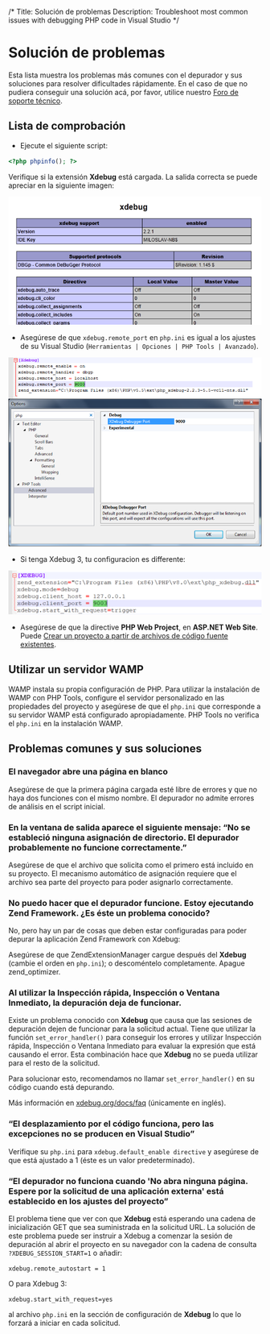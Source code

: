 /*
Title: Solución de problemas
Description: Troubleshoot most common issues with debugging PHP code in Visual Studio
*/

# Solución de problemas

Esta lista muestra los problemas más comunes con el depurador y sus soluciones para resolver dificultades rápidamente. En el caso de que no pudiera conseguir una solución acá, por favor, utilice nuestro [Foro de soporte técnico](http://support.devsense.com).

## Lista de comprobación

- Ejecute el siguiente script:
```php
<?php phpinfo(); ?>
 ``` 
 
 Verifique si la extensión **Xdebug** está cargada. La salida correcta se puede apreciar en la siguiente imagen:

![phpinfo() output sample](imgs/troubleshooting-phpinfo-xdebug.png)

- Asegúrese de que  `xdebug.remote_port` en `php.ini` es igual a los ajustes de su Visual Studio (`Herramientas | Opciones | PHP Tools | Avanzado`). 

![Remote port directive](imgs/troubleshooting-remote-port.png)

- Si tenga Xdebug 3, tu configuracion es differente:
  
![Remote port directive para Xdebug 3](imgs/troubleshooting-xdebug3-port.png)

- Asegúrese de que la directive **PHP Web Project**, en **ASP.NET Web Site**. Puede [Crear un proyecto a partir de archivos de código fuente existentes](https://docs.microsoft.com/es-es/previous-versions/visualstudio/visual-studio-2013/754c3hy7(v=vs.120)).

## Utilizar un servidor WAMP

WAMP instala su propia configuración de PHP. Para utilizar la instalación de WAMP con PHP Tools, configure el servidor personalizado en las propiedades del proyecto y asegúrese de que el `php.ini` que corresponde a su servidor WAMP está configurado apropiadamente. PHP Tools no verifica el `php.ini` en la instalación WAMP.

## Problemas comunes y sus soluciones

### El navegador abre una página en blanco

Asegúrese de que la primera página cargada esté libre de errores y que no haya dos funciones con el mismo nombre. El depurador no admite errores de análisis en el script inicial.

### En la ventana de salida aparece el siguiente mensaje: “No se estableció ninguna asignación de directorio. El depurador probablemente no funcione correctamente.”

Asegúrese de que el archivo que solicita como el primero está incluido en su proyecto. El mecanismo automático de asignación requiere que el archivo sea parte del proyecto para poder asignarlo correctamente.

### No puedo hacer que el depurador funcione. Estoy ejecutando Zend Framework. ¿Es éste un problema conocido?

No, pero hay un par de cosas que deben estar configuradas para poder depurar la aplicación Zend Framework con Xdebug:

Asegúrese de que ZendExtensionManager cargue después del **Xdebug** (cambie el orden en `php.ini`); o descoméntelo completamente.
Apague zend_optimizer.

### Al utilizar la Inspección rápida, Inspección o Ventana Inmediato, la depuración deja de funcionar.

Existe un problema conocido con **Xdebug** que causa que las sesiones de depuración dejen de funcionar para la solicitud actual. Tiene que utilizar la función `set_error_handler()` para conseguir los errores y utilizar Inspección rápida, Inspección o Ventana Inmediato para evaluar la expresión que está causando el error. Esta combinación hace que **Xdebug** no se pueda utilizar para el resto de la solicitud.

Para solucionar esto, recomendamos no llamar `set_error_handler()` en su código cuando está depurando. 

Más información en [xdebug.org/docs/faq](http://xdebug.org/docs/faq) (únicamente en inglés).

### “El desplazamiento por el código funciona, pero las excepciones no se producen en Visual Studio”

Verifique su `php.ini` para `xdebug.default_enable directive` y asegúrese de que está ajustado a 1 (éste es un valor predeterminado).

### “El depurador no funciona cuando 'No abra ninguna página. Espere por la solicitud de una aplicación externa' está establecido en los ajustes del proyecto”

El problema tiene que ver con que **Xdebug** está esperando una cadena de inicialización GET que sea suministrada en la solicitud URL. La solución de este problema puede ser instruir a Xdebug a comenzar la sesión de depuración al abrir el proyecto en su navegador con la cadena de consulta `?XDEBUG_SESSION_START=1` o añadir: 

```
xdebug.remote_autostart = 1
```

O para Xdebug 3:

```
xdebug.start_with_request=yes
```

al archivo `php.ini` en la sección de configuración de **Xdebug** lo que lo forzará a iniciar en cada solicitud.
